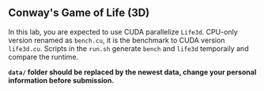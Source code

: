 ## Conway's Game of Life (3D)

In this lab, you are expected to use CUDA parallelize ```Life3d```. CPU-only version renamed as ```bench.cu```, it is the benchmark to CUDA version ```life3d.cu```. Scripts in the ```run.sh``` generate ```bench``` and ```life3d``` temporaily and compare the runtime.

<strong> ```data/``` folder should be replaced by the newest data, change your personal information before submission.</strong>
